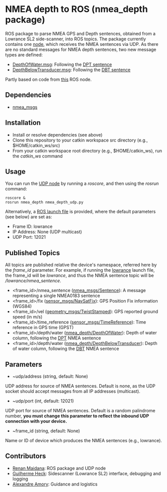 # NMEA depth to ROS (nmea_depth package)
ROS package to parse NMEA GPS and Depth sentences, obtained from a Lowrance SL2 side-scanner, into ROS topics.
The package currently contains one [node](https://github.com/rgmaidana/nmea-depth/blob/master/scripts/nmea_depth_udp.py), which receives the NMEA sentences via UDP.
As there are no standard messages for NMEA depth sentences, two new message types are defined:

* [DepthOfWater.msg](https://github.com/rgmaidana/nmea-depth/blob/master/msg/DepthOfWater.msg): Following the [DPT sentence](https://gpsd.gitlab.io/gpsd/NMEA.html#_dpt_depth_of_water)
* [DepthBelowTransducer.msg](https://github.com/rgmaidana/nmea-depth/blob/master/msg/DepthBelowTransducer.msg): Following the [DBT sentence](https://gpsd.gitlab.io/gpsd/NMEA.html#_dbt_depth_below_transducer)

Partly based on code from [this](https://github.com/rolker/seapath/blob/master/nodes/seapath_nmea_node.py) ROS node.

## Dependencies

* [nmea_msgs](http://wiki.ros.org/nmea_msgs)

## Installation

* Install or resolve dependencies (see above)
* Clone this repository to your catkin workspace src directory (e.g., $HOME/catkin_ws/src)
* From your catkin workspace root directory (e.g., $HOME/catkin_ws), run the *catkin_ws* command

## Usage

You can run the [UDP node](https://github.com/rgmaidana/nmea-depth/blob/master/scripts/nmea_depth_udp.py) by running a *roscore*, and then using the *rosrun* command:

```
roscore &
rosrun nmea_depth nmea_depth_udp.py
```

Alternatively, a [ROS launch file](https://github.com/rgmaidana/nmea-depth/blob/master/launch/lowrance.launch) is provided, where the default parameters (see below) are set as:

* Frame ID: lowrance
* IP Address: None (UDP multicast)
* UDP Port: 12021

## Published Topics

All topics are published relative the device's namespace, referred here by the *frame_id* parameter.
For example, if running the [lowrance](https://github.com/rgmaidana/nmea-depth/blob/master/launch/lowrance.launch) launch file, the frame_id will be *lowrance*, and thus the NMEA sentence topic will be */lowrance/nmea_sentence*.

* <frame_id>/nmea_sentence ([nmea_msgs/Sentence](http://docs.ros.org/api/nmea_msgs/html/msg/Sentence.html)): A message representing a single NMEA0183 sentence
* <frame_id>/fix ([sensor_msgs/NavSatFix](http://docs.ros.org/melodic/api/sensor_msgs/html/msg/NavSatFix.html)): GPS Position Fix information (WGS84)
* <frame_id>/vel ([geometry_msgs/TwistStamped](http://docs.ros.org/melodic/api/geometry_msgs/html/msg/TwistStamped.html)): GPS reported ground speed (in m/s)
* <frame_id>/time_reference ([sensor_msgs/TimeReference](http://docs.ros.org/melodic/api/sensor_msgs/html/msg/TimeReference.html)): Time reference in GPS time (GPST)
* <frame_id>/depth/water ([nmea_depth/DepthOfWater](https://github.com/rgmaidana/nmea-depth/blob/master/msg/DepthOfWater.msg)): Depth of water column, following the [DPT](https://gpsd.gitlab.io/gpsd/NMEA.html#_dpt_depth_of_water) NMEA sentence
* <frame_id>/depth/water ([nmea_depth/DepthBelowTransducer](https://github.com/rgmaidana/nmea-depth/blob/master/msg/DepthBelowTransducer.msg)): Depth of water column, following the [DBT](https://gpsd.gitlab.io/gpsd/NMEA.html#_dbt_depth_below_transducer) NMEA sentence

## Parameters

* ~udp/address (string, default: None)

UDP address for source of NMEA sentences. Default is none, as the UDP socket should accept messages from all IP addresses (multicast).

* ~udp/port (int, default: 12021)

UDP port for source of NMEA sentences. Default is a random palindrome number, **you must change this parameter to reflect the inbound UDP connection with your device.**

* ~frame_id (string, default: None)

Name or ID of device which produces the NMEA sentences (e.g., lowrance).

## Contributors

* [Renan Maidana](https://github.com/rgmaidana): ROS package and UDP node
* [Guilherme Heck](https://github.com/heckgui): Sidescanner (Lowrance SL2) interface, debugging and logging
* [Alexandre Amory](https://github.com/amamory): Guidance and logistics
